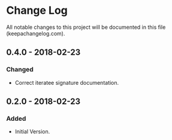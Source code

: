 # Change Log
All notable changes to this project will be documented in this file (keepachangelog.com).

## 0.4.0 - 2018-02-23
### Changed
- Correct iteratee signature documentation.

## 0.2.0 - 2018-02-23
### Added
- Initial Version.
